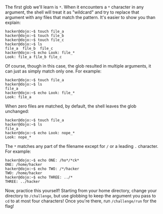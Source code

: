 The first glob we'll learn is `*`.
When it encounters a `*` character in any argument, the shell will treat it as "wildcard" and try to replace that argument with any files that match the pattern.
It's easier to show you than explain:

```console
hacker@dojo:~$ touch file_a
hacker@dojo:~$ touch file_b
hacker@dojo:~$ touch file_c
hacker@dojo:~$ ls
file_a	file_b	file_c
hacker@dojo:~$ echo Look: file_*
Look: file_a file_b file_c
```

Of course, though in this case, the glob resulted in multiple arguments, it can just as simply match only one.
For example:

```console
hacker@dojo:~$ touch file_a
hacker@dojo:~$ ls
file_a
hacker@dojo:~$ echo Look: file_*
Look: file_a
```

When zero files are matched, by default, the shell leaves the glob unchanged:

```console
hacker@dojo:~$ touch file_a
hacker@dojo:~$ ls
file_a
hacker@dojo:~$ echo Look: nope_*
Look: nope_*
```

The `*` matches any part of the filename except for `/` or a leading `.` character.
For example:

```console
hacker@dojo:~$ echo ONE: /ho*/*ck*
ONE: /home/hacker
hacker@dojo:~$ echo TWO: /*/hacker
TWO: /home/hacker
hacker@dojo:~$ echo THREE: ../*
THREE: ../hacker
```

Now, practice this yourself!
Starting from your home directory, change your directory to `/challenge`, but use globbing to keep the argument you pass to `cd` to at most four characters!
Once you're there, run `/challenge/run` for the flag!
